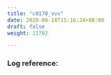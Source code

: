 ```yaml
---
title: "c0170_vvv"
date: 2020-08-18T15:16:24+88:00
draft: false
weight: 11702

---
```


### Log reference: <no value>

```
